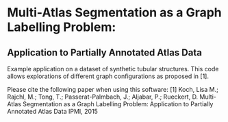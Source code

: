 Multi-Atlas Segmentation as a Graph Labelling Problem:
======================================================

Application to Partially Annotated Atlas Data
---------------------------------------------

Example application on a dataset of synthetic tubular structures.
This code allows explorations of different graph configurations as
proposed in [1].

Please cite the following paper when using this software:
[1] Koch, Lisa M.; Rajchl, M.; Tong, T.; Passerat-Palmbach, J.;
    Aljabar, P.; Rueckert, D.
    Multi-Atlas Segmentation as a Graph Labelling Problem: 
    Application to Partially Annotated Atlas Data 
    IPMI, 2015
